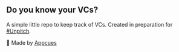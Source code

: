 ## Do you know your VCs?

A simple little repo to keep track of VCs. Created in preparation for [#Unpitch](http://unpitch.org).


:rocket: Made by [Appcues](http://appcues.com/?utm_source=github&utm_campaign=know-your-vc)
